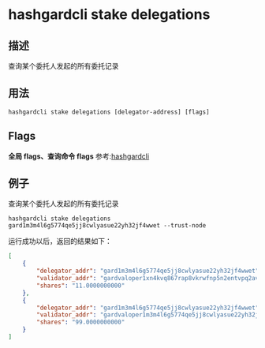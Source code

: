 # hashgardcli stake delegations

## 描述

查询某个委托人发起的所有委托记录

## 用法

```shell
hashgardcli stake delegations [delegator-address] [flags]
```

## Flags

**全局 flags、查询命令 flags** 参考:[hashgardcli](../README.md)

## 例子

查询某个委托人发起的所有委托记录

```shell
hashgardcli stake delegations gard1m3m4l6g5774qe5jj8cwlyasue22yh32jf4wwet --trust-node
```

运行成功以后，返回的结果如下：

```json
[
    {
        "delegator_addr": "gard1m3m4l6g5774qe5jj8cwlyasue22yh32jf4wwet",
        "validator_addr": "gardvaloper1xn4kvq867rap8vkrwfnp5n2entvpq2avtd0ytq",
        "shares": "11.0000000000"
    },
    {
        "delegator_addr": "gard1m3m4l6g5774qe5jj8cwlyasue22yh32jf4wwet",
        "validator_addr": "gardvaloper1m3m4l6g5774qe5jj8cwlyasue22yh32jmhrxfx",
        "shares": "99.0000000000"
    }
]
```
